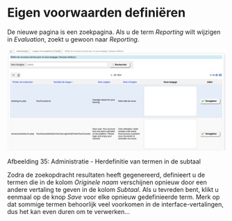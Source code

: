 # Eigen voorwaarden definiëren

De nieuwe pagina is een zoekpagina. Als u de term _Reporting_ wilt wijzigen in _Evaluation_, zoekt u gewoon naar _Reporting_.

![](../../../../.gitbook/assets/graficos40%20%281%29.png)

Afbeelding 35: Administratie - Herdefinitie van termen in de subtaal

Zodra de zoekopdracht resultaten heeft gegenereerd, definieert u de termen die in de kolom _Originele naam_ verschijnen opnieuw door een andere vertaling te geven in de kolom _Subtaal_. Als u tevreden bent, klikt u eenmaal op de knop _Save_ voor elke opnieuw gedefinieerde term. Merk op dat sommige termen behoorlijk veel voorkomen in de interface-vertalingen, dus het kan even duren om te verwerken...
